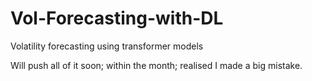 # Vol-Forecasting-with-DL
Volatility forecasting using transformer models

Will push all of it soon; within the month; realised I made a big mistake.

